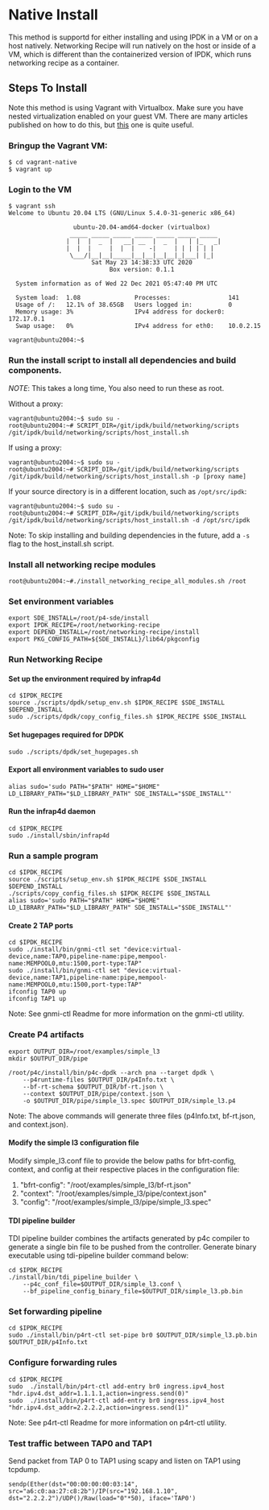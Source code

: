 # Native Install

This method is supportd for either installing and using IPDK in a VM or on a
host natively. Networking Recipe will run natively on the host or inside of a VM, which
is different than the containerized version of IPDK, which runs networking
recipe as a container.

## Steps To Install

Note this method is using Vagrant with Virtualbox. Make sure you have nested
virtualization enabled on your guest VM. There are many articles published on
how to do this, but [this](https://stackoverflow.com/questions/54251855/virtualbox-enable-nested-vtx-amd-v-greyed-out)
one is quite useful.

### Bringup the Vagrant VM:
```
$ cd vagrant-native
$ vagrant up
```

### Login to the VM
```
$ vagrant ssh
Welcome to Ubuntu 20.04 LTS (GNU/Linux 5.4.0-31-generic x86_64)

                  ubuntu-20.04-amd64-docker (virtualbox)
                 _____ _____ _____ _____ _____ _____ _____
                |  |  |  _  |   __| __  |  _  |   | |_   _|
                |  |  |     |  |  |    -|     | | | | | |
                 \___/|__|__|_____|__|__|__|__|_|___| |_|
                       Sat May 23 14:38:33 UTC 2020
                            Box version: 0.1.1

  System information as of Wed 22 Dec 2021 05:47:40 PM UTC

  System load:  1.08               Processes:                141
  Usage of /:   12.1% of 38.65GB   Users logged in:          0
  Memory usage: 3%                 IPv4 address for docker0: 172.17.0.1
  Swap usage:   0%                 IPv4 address for eth0:    10.0.2.15

vagrant@ubuntu2004:~$
```

### Run the install script to install all dependencies and build components.

*NOTE*: This takes a long time, You also need to run these as root.

Without a proxy:

```
vagrant@ubuntu2004:~$ sudo su -
root@ubuntu2004:~# SCRIPT_DIR=/git/ipdk/build/networking/scripts /git/ipdk/build/networking/scripts/host_install.sh
```

If using a proxy:

```
vagrant@ubuntu2004:~$ sudo su -
root@ubuntu2004:~# SCRIPT_DIR=/git/ipdk/build/networking/scripts /git/ipdk/build/networking/scripts/host_install.sh -p [proxy name]
```

If your source directory is in a different location, such as `/opt/src/ipdk`:

```
vagrant@ubuntu2004:~$ sudo su -
root@ubuntu2004:~# SCRIPT_DIR=/git/ipdk/build/networking/scripts /git/ipdk/build/networking/scripts/host_install.sh -d /opt/src/ipdk
```

Note: To skip installing and building dependencies in the future, add a `-s`
flag to the host_install.sh script.

### Install all networking recipe modules 

```
root@ubuntu2004:~#./install_networking_recipe_all_modules.sh /root
```

### Set environment variables

```
export SDE_INSTALL=/root/p4-sde/install
export IPDK_RECIPE=/root/networking-recipe
export DEPEND_INSTALL=/root/networking-recipe/install
export PKG_CONFIG_PATH=${SDE_INSTALL}/lib64/pkgconfig
```

### Run Networking Recipe

#### Set up the environment required by infrap4d

```
cd $IPDK_RECIPE
source ./scripts/dpdk/setup_env.sh $IPDK_RECIPE $SDE_INSTALL $DEPEND_INSTALL
sudo ./scripts/dpdk/copy_config_files.sh $IPDK_RECIPE $SDE_INSTALL
```

#### Set hugepages required for DPDK

```
sudo ./scripts/dpdk/set_hugepages.sh
```

#### Export all environment variables to sudo user

```
alias sudo='sudo PATH="$PATH" HOME="$HOME" LD_LIBRARY_PATH="$LD_LIBRARY_PATH" SDE_INSTALL="$SDE_INSTALL"'
```

#### Run the infrap4d daemon

```
cd $IPDK_RECIPE
sudo ./install/sbin/infrap4d
```

### Run a sample program

```
cd $IPDK_RECIPE
source ./scripts/setup_env.sh $IPDK_RECIPE $SDE_INSTALL $DEPEND_INSTALL
./scripts/copy_config_files.sh $IPDK_RECIPE $SDE_INSTALL
alias sudo='sudo PATH="$PATH" HOME="$HOME" LD_LIBRARY_PATH="$LD_LIBRARY_PATH" SDE_INSTALL="$SDE_INSTALL"'
```

#### Create 2 TAP ports

```
cd $IPDK_RECIPE
sudo ./install/bin/gnmi-ctl set "device:virtual-device,name:TAP0,pipeline-name:pipe,mempool-name:MEMPOOL0,mtu:1500,port-type:TAP"
sudo ./install/bin/gnmi-ctl set "device:virtual-device,name:TAP1,pipeline-name:pipe,mempool-name:MEMPOOL0,mtu:1500,port-type:TAP"
ifconfig TAP0 up
ifconfig TAP1 up
```

Note: See gnmi-ctl Readme for more information on the gnmi-ctl utility.


### Create P4 artifacts

```
export OUTPUT_DIR=/root/examples/simple_l3
mkdir $OUTPUT_DIR/pipe

/root/p4c/install/bin/p4c-dpdk --arch pna --target dpdk \
    --p4runtime-files $OUTPUT_DIR/p4Info.txt \
    --bf-rt-schema $OUTPUT_DIR/bf-rt.json \
    --context $OUTPUT_DIR/pipe/context.json \
    -o $OUTPUT_DIR/pipe/simple_l3.spec $OUTPUT_DIR/simple_l3.p4
```

Note: The above commands will generate three files (p4Info.txt, bf-rt.json, and context.json).

#### Modify the simple l3 configuration file

Modify simple_l3.conf file to provide the below paths for bfrt-config, context, and config at their respective places in the configuration file:
  1. "bfrt-config": "/root/examples/simple_l3/bf-rt.json"
  2. "context": "/root/examples/simple_l3/pipe/context.json"
  3. "config": "/root/examples/simple_l3/pipe/simple_l3.spec"

#### TDI pipeline builder

TDI pipeline builder combines the artifacts generated by p4c compiler to generate a single bin file to be pushed from the controller. Generate binary executable using tdi-pipeline builder command below:

```
cd $IPDK_RECIPE
./install/bin/tdi_pipeline_builder \
    --p4c_conf_file=$OUTPUT_DIR/simple_l3.conf \
    --bf_pipeline_config_binary_file=$OUTPUT_DIR/simple_l3.pb.bin
```

### Set forwarding pipeline

```
cd $IPDK_RECIPE
sudo ./install/bin/p4rt-ctl set-pipe br0 $OUTPUT_DIR/simple_l3.pb.bin $OUTPUT_DIR/p4Info.txt
```

### Configure forwarding rules

```
cd $IPDK_RECIPE
sudo  ./install/bin/p4rt-ctl add-entry br0 ingress.ipv4_host "hdr.ipv4.dst_addr=1.1.1.1,action=ingress.send(0)"
sudo  ./install/bin/p4rt-ctl add-entry br0 ingress.ipv4_host "hdr.ipv4.dst_addr=2.2.2.2,action=ingress.send(1)"
```

Note: See p4rt-ctl Readme for more information on p4rt-ctl utility.

### Test traffic between TAP0 and TAP1

Send packet from TAP 0 to TAP1 using scapy and listen on TAP1 using tcpdump.

```
sendp(Ether(dst="00:00:00:00:03:14", src="a6:c0:aa:27:c8:2b")/IP(src="192.168.1.10", dst="2.2.2.2")/UDP()/Raw(load="0"*50), iface='TAP0')
```
